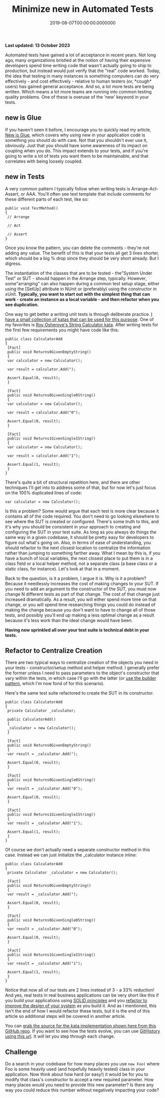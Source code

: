 ﻿---
title: Minimize new in Automated Tests
date: "2019-08-07T00:00:00.0000000"
featuredImage: /img/minimize-new-in-automated-tests.png
---

**Last updated: 13 October 2023**

Automated tests have gained a lot of acceptance in recent years. Not long ago, many organizations bristled at the notion of having their expensive developers spend time writing code that wasn't actually going to ship to production, but instead would just verify that the "real" code worked. Today, the idea that testing in many instances is something computers can do very effectively - and cost effectively - relative to human testers (or, \*cough\* users) has gained general acceptance. And so, a lot more tests are being written. Which means a lot more teams are running into common testing quality problems. One of these is overuse of the 'new' keyword in your tests.

## new is Glue

If you haven't seen it before, I encourage you to quickly read my article, [New is Glue](https://ardalis.com/new-is-glue), which covers why using new in your application code is something you should do with care. Not that you shouldn't ever use it, obviously. Just that you should have some awareness of its impact on coupling when you do. This impact extends to your tests, and if you're going to write a lot of tests you want them to be maintainable, and that correlates with being loosely coupled.

## new in Tests

A very common pattern I typically follow when writing tests is Arrange-Act-Assert, or AAA. You'll often see test template that include comments for these different parts of each test, like so:

```
public void TestMethod()
{
 // Arrange

 // Act

 // Assert
}
```

Once you know the pattern, you can delete the comments - they're not adding any value. The benefit of this is that your tests all get 3 lines shorter, which should be a big % drop since they should be very short already. But I digress.

The instantiation of the classes that are to be tested - the"System Under Test" or SUT - should happen in the Arrange step, typically. However, some"arranging" can also happen during a common test setup stage, either using the \[SetUp\] attribute in NUnit or (preferably) using the constructor in xUnit. **Typically, you want to start out with the simplest thing that can work - create an instance as a local variable - and then refactor when you see duplication.**

One way to get better a writing unit tests is through deliberate practice. [I have a small collection of katas that can be used for this purpose](https://github.com/ardalis/kata-catalog). One of my favorites is [Roy Osherove's String Calculator kata](https://github.com/ardalis/kata-catalog/blob/main/katas/String%20Calculator.md). After writing tests for the first few requirements you might have code like this:

```
public class CalculatorAdd
{
 [Fact]
 public void Returns0GivenEmptyString()
 {
 var calculator = new Calculator();

 var result = calculator.Add(");

 Assert.Equal(0, result);
 }

 [Fact]
 public void Returns0GivenSingle0String()
 {
 var calculator = new Calculator();

 var result = calculator.Add("0");

 Assert.Equal(0, result);
 }

 [Fact]
 public void Returns1GivenSingle1String()
 {
 var calculator = new Calculator();

 var result = calculator.Add("1");

 Assert.Equal(1, result);
 }
}
```

There's quite a bit of structural repetition here, and there are other techniques I'll get into to address some of that, but for now let's just focus on the 100% duplicated lines of code:

```
var calculator = new Calculator();
```

Is this a problem? Some would argue that each test is more clear because it contains all of the code required. You don't need to go looking elsewhere to see where the SUT is created or configured. There's some truth to this, and it's why you should be consistent in your approach to creating and configuring the SUT in your test suite. As long as you always do things the same way in a given codebase, it should be pretty easy for developers to figure out what's going on. Also, in terms of ease of understanding, you should refactor to the next closest location to centralize the information rather than jumping to something farther away. What I mean by this is, if you have a bunch of local variables, the next closest place to put them is in a class field or a local helper method, not a separate class (a base class or a static class, for instance). Let's look at that in a moment.

Back to the question, is it a problem, I argue it is. Why is it a problem? Because it needlessly increases the cost of making changes to your SUT. If you need to add an argument to the constructor of the SUT, you must now change N different tests as part of that change. The cost of that change just increased dramatically. As a result, you will either spend more time on that change, or you will spend time researching things you could do instead of making the change because you don't want to have to change all of those tests, and possibly you'll end up making a less optimal change as a result because it's less work than the ideal change would have been.

**Having new sprinkled all over your test suite is technical debt in your tests.**

## Refactor to Centralize Creation

There are two typical ways to centralize creation of the objects you need in your tests - constructor/setup method and helper method. I generally prefer the former unless I need to pass parameters to the object's constructor that vary within the tests, in which case I'll go with the latter (or [use the builder pattern](https://ardalis.com/improve-tests-with-the-builder-pattern-for-test-data), which I'm now fond of for this scenario).

Here's the same test suite refactored to create the SUT in its constructor.

```
public class CalculatorAdd
{
 private Calculator _calculator;

 public CalculatorAdd()
 {
 _calculator = new Calculator();
 }

 [Fact]
 public void Returns0GivenEmptyString()
 {
 var result = _calculator.Add(");

 Assert.Equal(0, result);
 }

 [Fact]
 public void Returns0GivenSingle0String()
 {
 var result = _calculator.Add("0");

 Assert.Equal(0, result);
 }

 [Fact]
 public void Returns1GivenSingle1String()
 {
 var result = _calculator.Add("1");

 Assert.Equal(1, result);
 }
}
```

Of course we don't actually need a separate constructor method in this case. Instead we can just initialize the \_calculator instance inline:

```
public class CalculatorAdd
{
 private Calculator _calculator = new Calculator();

 [Fact]
 public void Returns0GivenEmptyString()
 {
 var result = _calculator.Add(");

 Assert.Equal(0, result);
 }

 [Fact]
 public void Returns0GivenSingle0String()
 {
 var result = _calculator.Add("0");

 Assert.Equal(0, result);
 }

 [Fact]
 public void Returns1GivenSingle1String()
 {
 var result = _calculator.Add("1");

 Assert.Equal(1, result);
 }
}
```

Notice that now all of our tests are 2 lines instead of 3 - a 33% reduction! And yes, real tests in real business applications can be very short like this if you build your applications using [SOLID principles](https://www.pluralsight.com/courses/csharp-solid-principles) and you [refactor to improve the design of your system](https://www.pluralsight.com/courses/refactoring-fundamentals) as you build it. And as I mentioned, this isn't the end of how I would refactor these tests, but it is the end of this article so additional steps will be covered in another article.

You can [grab the source for the kata implementation shown here from this GitHub repo](https://github.com/ardalis/StringCalculatorKata2019). If you want to see how the tests evolve, you can use [GitHistory using this url](https://github.githistory.xyz/ardalis/StringCalculatorKata2019/blob/main/CalculatorAdd.cs). It will let you step through each change.

## Challenge

Do a search in your codebase for how many places you use `new Foo(` where Foo is some heavily used (and hopefully heavily tested) class in your application. Now think about how hard (or easy!) it would be for you to modify that class's constructor to accept a new required parameter. How many places would you need to provide this new parameter? Is there any way you could reduce this number without negatively impacting your code?

